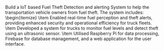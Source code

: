 Build a IoT based Fuel Theft Detection and alerting System to help the transportation vehicle owners from fuel theft. The system includes: 
\begin{itemize}
    \item Enabled real-time fuel perception and theft alerts, providing enhanced security and operational efficiency for truck fleets.
    \item Developed a system for trucks to monitor fuel levels and detect theft using an ultrasonic sensor.
    \item Utilised Raspberry Pi for data processing, Firebase for database management, and a web application for the user interface.
